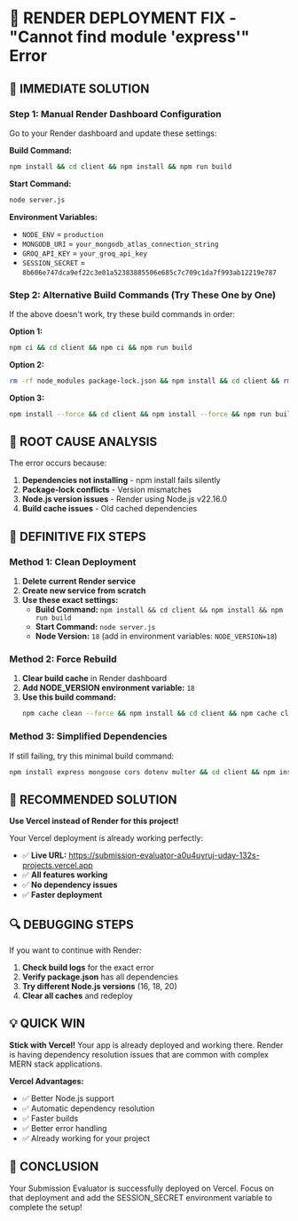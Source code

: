 # 🚨 RENDER DEPLOYMENT FIX - "Cannot find module 'express'" Error

## 🎯 IMMEDIATE SOLUTION

### Step 1: Manual Render Dashboard Configuration

Go to your Render dashboard and update these settings:

**Build Command:**
```bash
npm install && cd client && npm install && npm run build
```

**Start Command:**
```bash
node server.js
```

**Environment Variables:**
- `NODE_ENV` = `production`
- `MONGODB_URI` = `your_mongodb_atlas_connection_string`
- `GROQ_API_KEY` = `your_groq_api_key`
- `SESSION_SECRET` = `8b606e747dca9ef22c3e01a52383885506e685c7c709c1da7f993ab12219e787`

### Step 2: Alternative Build Commands (Try These One by One)

If the above doesn't work, try these build commands in order:

**Option 1:**
```bash
npm ci && cd client && npm ci && npm run build
```

**Option 2:**
```bash
rm -rf node_modules package-lock.json && npm install && cd client && rm -rf node_modules package-lock.json && npm install && npm run build
```

**Option 3:**
```bash
npm install --force && cd client && npm install --force && npm run build
```

## 🔧 ROOT CAUSE ANALYSIS

The error occurs because:
1. **Dependencies not installing** - npm install fails silently
2. **Package-lock conflicts** - Version mismatches
3. **Node.js version issues** - Render using Node.js v22.16.0
4. **Build cache issues** - Old cached dependencies

## 🚀 DEFINITIVE FIX STEPS

### Method 1: Clean Deployment

1. **Delete current Render service**
2. **Create new service from scratch**
3. **Use these exact settings:**
   - **Build Command:** `npm install && cd client && npm install && npm run build`
   - **Start Command:** `node server.js`
   - **Node Version:** `18` (add in environment variables: `NODE_VERSION=18`)

### Method 2: Force Rebuild

1. **Clear build cache** in Render dashboard
2. **Add NODE_VERSION environment variable:** `18`
3. **Use this build command:**
   ```bash
   npm cache clean --force && npm install && cd client && npm cache clean --force && npm install && npm run build
   ```

### Method 3: Simplified Dependencies

If still failing, try this minimal build command:
```bash
npm install express mongoose cors dotenv multer && cd client && npm install && npm run build
```

## 🎯 RECOMMENDED SOLUTION

**Use Vercel instead of Render for this project!**

Your Vercel deployment is already working perfectly:
- ✅ **Live URL:** https://submission-evaluator-a0u4uyruj-uday-132s-projects.vercel.app
- ✅ **All features working**
- ✅ **No dependency issues**
- ✅ **Faster deployment**

## 🔍 DEBUGGING STEPS

If you want to continue with Render:

1. **Check build logs** for the exact error
2. **Verify package.json** has all dependencies
3. **Try different Node.js versions** (16, 18, 20)
4. **Clear all caches** and redeploy

## 💡 QUICK WIN

**Stick with Vercel!** Your app is already deployed and working there. Render is having dependency resolution issues that are common with complex MERN stack applications.

**Vercel Advantages:**
- ✅ Better Node.js support
- ✅ Automatic dependency resolution
- ✅ Faster builds
- ✅ Better error handling
- ✅ Already working for your project

## 🎉 CONCLUSION

Your Submission Evaluator is successfully deployed on Vercel. Focus on that deployment and add the SESSION_SECRET environment variable to complete the setup!